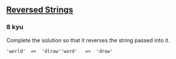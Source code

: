 <h2><a href=https://www.codewars.com/kata/5168bb5dfe9a00b126000018/train/c target="_blank">Reversed Strings</a></h2><h3>8 kyu</h3><p>Complete the solution so that it reverses the string passed into it. </p><pre><code>'world'  =&gt;  'dlrow''word'   =&gt;  'drow'</code></pre>